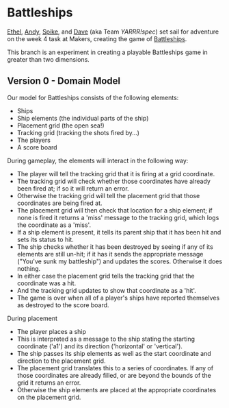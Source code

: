 Battleships
===========

[Ethel](https://github.com/ch2ch3), [Andy](https://github.com/andy010), [Spike](https://github.com/spike01), and [Dave](https://github.com/gypsydave5) (aka Team *YARRR!spec*) set sail for adventure on the week 4 task at
Makers, creating the game of [Battleships](https://www.youtube.com/watch?v=HkZeUa53Jyg).

This branch is an experiment in creating a playable Battleships game in greater
than two dimensions.

Version 0 - Domain Model
------------------------

Our model for Battleships consists of the following elements:

- Ships
- Ship elements (the individual parts of the ship)
- Placement grid (the open sea!)
- Tracking grid (tracking the shots fired by...)
- The players
- A score board

During gameplay, the elements will interact in the following way:

- The player will tell the tracking grid that it is firing at a grid
	coordinate.
- The tracking grid will check whether those coordinates have already been fired
	at; if so it will return an error.
- Otherwise the tracking grid will tell the placement grid that those
	coordinates are being fired at.
- The placement grid will then check that location for a ship element; if none
	is fired it returns a 'miss' message to the tracking grid, which logs the
	coordinate as a 'miss'.
- If a ship element is present, it tells its parent ship that it has been
	hit and sets its status to hit.
- The ship checks whether it has been destroyed by seeing if any of its elements
	are still un-hit; if it has it sends the appropriate message ("You've sunk my
	battleship") and updates the scores.  Otherwise it does nothing.
- In either case the placement grid tells the tracking grid that the coordinate
	was a hit.
- And the tracking grid updates to show that coordinate as a 'hit'.
- The game is over when all of a player's ships have reported themselves as
	destroyed to the score board.

During placement

- The player places a ship
- This is interpreted as a message to the ship stating the starting coordinate
	('a1') and its direction ('horizontal' or 'vertical').
- The ship passes its ship elements as well as the start coordinate and
	direction to the placement grid.
- The placement grid translates this to a series of coordinates. If any of those
	coordinates are already filled, or are beyond the bounds of the grid it
	returns an error.
- Otherwise the ship elements are placed at the appropriate coordinates on the
	placement grid.


